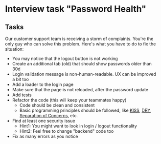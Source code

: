 # Interview task "Password Health"

## Tasks

 Our customer support team is receiving a storm of complaints. You're the only guy who can solve this problem. Here's what you have to do to fix the situation:

* You may notice that the logout button is not working
* Create an additional tab (old) that should show passwords older than 30d
* Login validation message is non-human-readable. UX can be improved a bit too
* Add a loader to the login page
* Make sure that the page is not reloaded, after the password update
* Add tests
* Refactor the code (this will keep your teammates happy)
  * Code should be clean and consistent
  * Basic programming principles should be followed, like 
    [KISS](https://en.wikipedia.org/wiki/KISS_principle), 
    [DRY](https://en.wikipedia.org/wiki/Don%27t_repeat_yourself), 
    [Separation of Concerns](https://en.wikipedia.org/wiki/Separation_of_concerns),
    etc.
* Find at least one security issue
  * Hint1: You might want to look in login / logout functionality
  * Hint2: Feel free to change "backend" code too
* Fix as many errors as you notice

